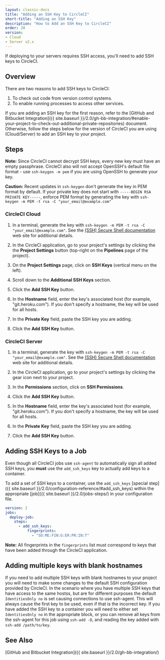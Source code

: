 ```yaml
---
layout: classic-docs
title: "Adding an SSH Key to CircleCI"
short-title: "Adding an SSH Key"
description: "How to Add an SSH Key to CircleCI"
order: 20
version:
- Cloud
- Server v2.x
---
```


If deploying to your servers requires SSH access,
you'll need to add SSH keys to CircleCI.

## Overview

There are two reasons
to add SSH keys to CircleCI:

1. To check out code from version control systems.
2. To enable running processes to access other services.

If you are adding an SSH key for the first reason,
refer to the [GitHub and Bitbucket Integration]({{ site.baseurl }}/2.0/gh-bb-integration/#enable-your-project-to-check-out-additional-private-repositories) document.
Otherwise,
follow the steps below for the version of CircleCI you are using (Cloud/Server) to add an SSH key to your project.

## Steps

**Note:**
Since CircleCI cannot decrypt SSH keys,
every new key must have an empty passphrase.
CircleCI also will not accept OpenSSH's default file format - use `ssh-keygen -m pem` if you are using OpenSSH to generate your key. 

**Caution:** Recent updates in `ssh-keygen` don't generate the key in PEM format by default. If your private key does not start with `-----BEGIN RSA PRIVATE KEY-----`, enforce PEM format by generating the key with `ssh-keygen -m PEM -t rsa -C "your_email@example.com"`

### CircleCI Cloud

1. In a terminal, generate the key with `ssh-keygen -m PEM -t rsa -C "your_email@example.com"`. See the [(SSH) Secure Shell documentation](https://www.ssh.com/ssh/keygen/) web site for additional details.

2. In the CircleCI application,
go to your project's settings
by clicking the the **Project Settings** button (top-right on the **Pipelines** page of the project).

3. On the **Project Settings** page,
click on **SSH Keys** (vertical menu on the left).

4. Scroll down to the **Additional SSH Keys** section.

5. Click the **Add SSH Key** button.

6. In the **Hostname** field,
enter the key's associated host (for example, "git.heroku.com").
If you don't specify a hostname,
the key will be used for all hosts.

7. In the **Private Key** field,
paste the SSH key
you are adding.

8. Click the **Add SSH Key** button.

### CircleCI Server

1. In a terminal, generate the key with `ssh-keygen -m PEM -t rsa -C "your_email@example.com"`. See the [(SSH) Secure Shell documentation](https://www.ssh.com/ssh/keygen/) web site for additional details.

2. In the CircleCI application,
go to your project's settings
by clicking the gear icon next to your project.

2. In the **Permissions** section,
click on **SSH Permissions**.

3. Click the **Add SSH Key** button.

4. In the **Hostname** field,
enter the key's associated host (for example, "git.heroku.com").
If you don't specify a hostname,
the key will be used for all hosts.

5. In the **Private Key** field,
paste the SSH key
you are adding.

6. Click the **Add SSH Key** button.

## Adding SSH Keys to a Job

Even though all CircleCI jobs use `ssh-agent`
to automatically sign all added SSH keys,
you **must** use the `add_ssh_keys` key
to actually add keys to a container.

To add a set of SSH keys to a container,
use the `add_ssh_keys` [special step]({{ site.baseurl }}/2.0/configuration-reference/#add_ssh_keys)
within the appropriate [job]({{ site.baseurl }}/2.0/jobs-steps/)
in your configuration file.

```yaml
version: 2
jobs:
  deploy-job:
    steps:
      - add_ssh_keys:
          fingerprints:
            - "SO:ME:FIN:G:ER:PR:IN:T"
```

**Note:**
All fingerprints in the `fingerprints` list
must correspond to keys
that have been added through the CircleCI application.

## Adding multiple keys with blank hostnames

If you need to add multiple SSH keys with blank hostnames to your project you will need to make some changes to the default SSH configuration provided by CircleCI. In the scenario where you have multiple SSH keys that have access to the same hostss, but are for different purposes the default `IdentitiesOnly no` is set causing connections to use ssh-agent. This will always cause the first key to be used, even if that is the incorrect key. If you have added the SSH key to a container you will need to either set `IdentitiesOnly no` in the appropriate block, or you can remove all keys from the ssh-agent for this job using `ssh-add -D`, and reading the key added with `ssh-add /path/to/key`.

## See Also

[GitHub and Bitbucket Integration]({{ site.baseurl }}/2.0/gh-bb-integration/)

